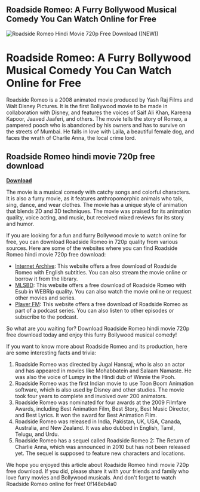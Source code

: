 ## Roadside Romeo: A Furry Bollywood Musical Comedy You Can Watch Online for Free

 
![Roadside Romeo Hindi Movie 720p Free Download ((NEW))](https://encrypted-tbn0.gstatic.com/images?q=tbn:ANd9GcQRQ7dWTx1RiU0eMNNEiLC8xML4h00sfhPb76H5rydAK2CujEE06WVhZa9q)

 
# Roadside Romeo: A Furry Bollywood Musical Comedy You Can Watch Online for Free
  
Roadside Romeo is a 2008 animated movie produced by Yash Raj Films and Walt Disney Pictures. It is the first Bollywood movie to be made in collaboration with Disney, and features the voices of Saif Ali Khan, Kareena Kapoor, Jaaved Jaaferi, and others. The movie tells the story of Romeo, a pampered pooch who is abandoned by his owners and has to survive on the streets of Mumbai. He falls in love with Laila, a beautiful female dog, and faces the wrath of Charlie Anna, the local crime lord.
 
## Roadside Romeo hindi movie 720p free download


[**Download**](https://denirade.blogspot.com/?download=2tKcA8)

  
The movie is a musical comedy with catchy songs and colorful characters. It is also a furry movie, as it features anthropomorphic animals who talk, sing, dance, and wear clothes. The movie has a unique style of animation that blends 2D and 3D techniques. The movie was praised for its animation quality, voice acting, and music, but received mixed reviews for its story and humor.
  
If you are looking for a fun and furry Bollywood movie to watch online for free, you can download Roadside Romeo in 720p quality from various sources. Here are some of the websites where you can find Roadside Romeo hindi movie 720p free download:
  
- [Internet Archive](https://archive.org/details/roadside-romeo): This website offers a free download of Roadside Romeo with English subtitles. You can also stream the movie online or borrow it from the library.
- [MLSBD](https://mlsbd.shop/roadside-romeo-2008-hindi-hd-webrip-480p-with-esub/): This website offers a free download of Roadside Romeo with Esub in WEBRip quality. You can also watch the movie online or request other movies and series.
- [Player FM](https://player.fm/series/life-of-pi-1-full-movie-tamil-hd-1080p/roadside-romeo-hindi-movie-720p-free-download): This website offers a free download of Roadside Romeo as part of a podcast series. You can also listen to other episodes or subscribe to the podcast.

So what are you waiting for? Download Roadside Romeo hindi movie 720p free download today and enjoy this furry Bollywood musical comedy!
  
If you want to know more about Roadside Romeo and its production, here are some interesting facts and trivia:

1. Roadside Romeo was directed by Jugal Hansraj, who is also an actor and has appeared in movies like Mohabbatein and Salaam Namaste. He was also the voice of Lumpy in the Hindi dub of Winnie the Pooh.
2. Roadside Romeo was the first Indian movie to use Toon Boom Animation software, which is also used by Disney and other studios. The movie took four years to complete and involved over 200 animators.
3. Roadside Romeo was nominated for four awards at the 2009 Filmfare Awards, including Best Animation Film, Best Story, Best Music Director, and Best Lyrics. It won the award for Best Animation Film.
4. Roadside Romeo was released in India, Pakistan, UK, USA, Canada, Australia, and New Zealand. It was also dubbed in English, Tamil, Telugu, and Urdu.
5. Roadside Romeo has a sequel called Roadside Romeo 2: The Return of Charlie Anna, which was announced in 2010 but has not been released yet. The sequel is supposed to feature new characters and locations.

We hope you enjoyed this article about Roadside Romeo hindi movie 720p free download. If you did, please share it with your friends and family who love furry movies and Bollywood musicals. And don't forget to watch Roadside Romeo online for free!
 0f148eb4a0
